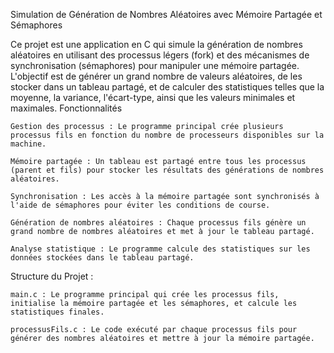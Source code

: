 Simulation de Génération de Nombres Aléatoires avec Mémoire Partagée et Sémaphores

Ce projet est une application en C qui simule la génération de nombres aléatoires en utilisant des processus légers (fork) et des mécanismes de synchronisation (sémaphores) pour manipuler une mémoire partagée. L'objectif est de générer un grand nombre de valeurs aléatoires, de les stocker dans un tableau partagé, et de calculer des statistiques telles que la moyenne, la variance, l'écart-type, ainsi que les valeurs minimales et maximales.
Fonctionnalités

    Gestion des processus : Le programme principal crée plusieurs processus fils en fonction du nombre de processeurs disponibles sur la machine.

    Mémoire partagée : Un tableau est partagé entre tous les processus (parent et fils) pour stocker les résultats des générations de nombres aléatoires.

    Synchronisation : Les accès à la mémoire partagée sont synchronisés à l'aide de sémaphores pour éviter les conditions de course.

    Génération de nombres aléatoires : Chaque processus fils génère un grand nombre de nombres aléatoires et met à jour le tableau partagé.

    Analyse statistique : Le programme calcule des statistiques sur les données stockées dans le tableau partagé.

Structure du Projet : 

    main.c : Le programme principal qui crée les processus fils, initialise la mémoire partagée et les sémaphores, et calcule les statistiques finales.

    processusFils.c : Le code exécuté par chaque processus fils pour générer des nombres aléatoires et mettre à jour la mémoire partagée.
